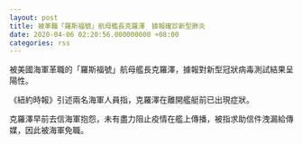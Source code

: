 ```yaml
---
layout: post
title: 被革職「羅斯福號」航母艦長克羅澤　據報確診新型肺炎
date: 2020-04-06 02:20:56.000000000 +08:00
categories: rss
---
```


被美國海軍革職的「羅斯福號」航母艦長克羅澤，據報對新型冠狀病毒測試結果呈陽性。

《紐約時報》引述兩名海軍人員指，克羅澤在離開艦艇前已出現症狀。

克羅澤早前去信海軍抱怨，未有盡力阻止疫情在艦上傳播，被指求助信件洩漏給傳媒，因此被海軍免職。
